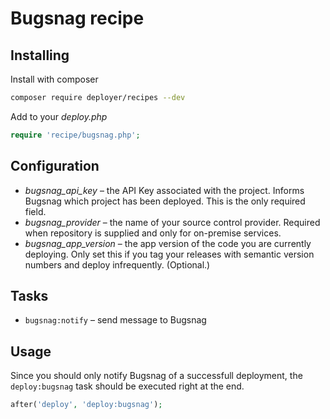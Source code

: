 # Bugsnag recipe

## Installing

Install with composer

```bash
composer require deployer/recipes --dev
```

Add to your _deploy.php_

```php
require 'recipe/bugsnag.php';
```

## Configuration

- *bugsnag_api_key* – the API Key associated with the project. Informs Bugsnag which project has been deployed. This is the only required field.
- *bugsnag_provider* – the name of your source control provider. Required when repository is supplied and only for on-premise services.
- *bugsnag_app_version* – the app version of the code you are currently deploying. Only set this if you tag your releases with semantic version numbers and deploy infrequently. (Optional.)

## Tasks

- `bugsnag:notify` – send message to Bugsnag

## Usage

Since you should only notify Bugsnag of a successfull deployment, the `deploy:bugsnag` task should be executed right at the end.

```php
after('deploy', 'deploy:bugsnag');
```

